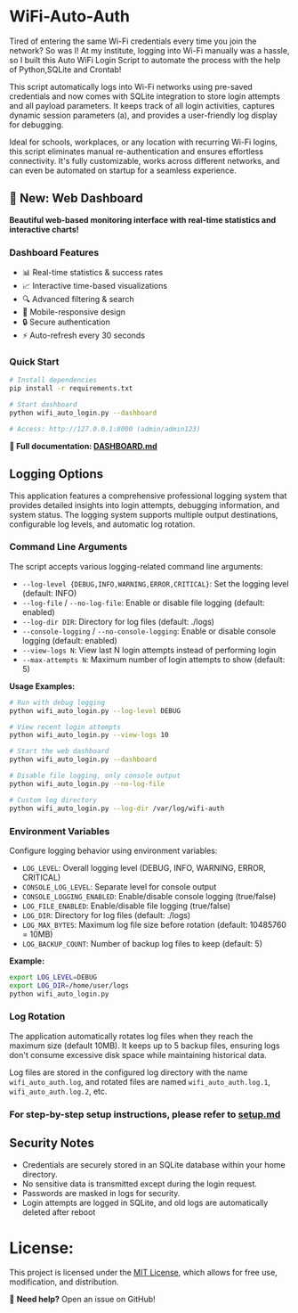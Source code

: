 # **WiFi-Auto-Auth**
Tired of entering the same Wi-Fi credentials every time you join the network? So was I! At my institute, logging into Wi-Fi manually was a hassle, so I built this Auto WiFi Login Script to automate the process with the help of Python,SQLite and Crontab!

This script automatically logs into Wi-Fi networks using pre-saved credentials and now comes with SQLite integration to store login attempts and all payload parameters. It keeps track of all login activities, captures dynamic session parameters (a), and provides a user-friendly log display for debugging.

Ideal for schools, workplaces, or any location with recurring Wi-Fi logins, this script eliminates manual re-authentication and ensures effortless connectivity. It's fully customizable, works across different networks, and can even be automated on startup for a seamless experience.

## **🚀 New: Web Dashboard**

**Beautiful web-based monitoring interface with real-time statistics and interactive charts!**

### **Dashboard Features**
- 📊 Real-time statistics & success rates
- 📈 Interactive time-based visualizations  
- 🔍 Advanced filtering & search
- 📱 Mobile-responsive design
- 🔒 Secure authentication
- ⚡ Auto-refresh every 30 seconds

### **Quick Start**
```bash
# Install dependencies
pip install -r requirements.txt

# Start dashboard
python wifi_auto_login.py --dashboard

# Access: http://127.0.0.1:8000 (admin/admin123)
```

**📖 Full documentation: [DASHBOARD.md](DASHBOARD.md)**

## **Logging Options**

This application features a comprehensive professional logging system that provides detailed insights into login attempts, debugging information, and system status. The logging system supports multiple output destinations, configurable log levels, and automatic log rotation.

### **Command Line Arguments**

The script accepts various logging-related command line arguments:

- `--log-level {DEBUG,INFO,WARNING,ERROR,CRITICAL}`: Set the logging level (default: INFO)
- `--log-file` / `--no-log-file`: Enable or disable file logging (default: enabled)
- `--log-dir DIR`: Directory for log files (default: ./logs)
- `--console-logging` / `--no-console-logging`: Enable or disable console logging (default: enabled)
- `--view-logs N`: View last N login attempts instead of performing login
- `--max-attempts N`: Maximum number of login attempts to show (default: 5)

**Usage Examples:**

```bash
# Run with debug logging
python wifi_auto_login.py --log-level DEBUG

# View recent login attempts
python wifi_auto_login.py --view-logs 10

# Start the web dashboard
python wifi_auto_login.py --dashboard

# Disable file logging, only console output
python wifi_auto_login.py --no-log-file

# Custom log directory
python wifi_auto_login.py --log-dir /var/log/wifi-auth
```

### **Environment Variables**

Configure logging behavior using environment variables:

- `LOG_LEVEL`: Overall logging level (DEBUG, INFO, WARNING, ERROR, CRITICAL)
- `CONSOLE_LOG_LEVEL`: Separate level for console output
- `CONSOLE_LOGGING_ENABLED`: Enable/disable console logging (true/false)
- `LOG_FILE_ENABLED`: Enable/disable file logging (true/false)
- `LOG_DIR`: Directory for log files (default: ./logs)
- `LOG_MAX_BYTES`: Maximum log file size before rotation (default: 10485760 = 10MB)
- `LOG_BACKUP_COUNT`: Number of backup log files to keep (default: 5)

**Example:**

```bash
export LOG_LEVEL=DEBUG
export LOG_DIR=/home/user/logs
python wifi_auto_login.py
```

### **Log Rotation**

The application automatically rotates log files when they reach the maximum size (default 10MB). It keeps up to 5 backup files, ensuring logs don't consume excessive disk space while maintaining historical data.

Log files are stored in the configured log directory with the name `wifi_auto_auth.log`, and rotated files are named `wifi_auto_auth.log.1`, `wifi_auto_auth.log.2`, etc.

### **For step-by-step setup instructions, please refer to [setup.md](https://github.com/01bps/WiFi-Auto-Auth/blob/main/setup.md)**

## **Security Notes**
- Credentials are securely stored in an SQLite database within your home directory.
- No sensitive data is transmitted except during the login request.
- Passwords are masked in logs for security.
- Login attempts are logged in SQLite, and old logs are automatically deleted after reboot


# **License:**
   This project is licensed under the [MIT License](LICENSE), which allows for free use, modification, and distribution.

🔧 **Need help?** Open an issue on GitHub!
